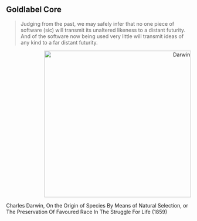 ## Goldlabel Core

> Judging from the past, we may safely infer that no one piece of software (sic) will transmit its unaltered likeness to a distant futurity. And of the software now being used very little will transmit ideas of any kind to a far distant futurity.

<p align="right">
  <img src="https://goldlabel.pro/jpg/photos/darwin.jpg" alt="Darwin" width="400"/>
</p>

Charles Darwin, On the Origin of Species By Means of Natural Selection, or The Preservation Of Favoured Race In The Struggle For Life (1859)

